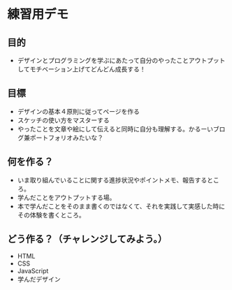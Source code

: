 # 練習用デモ

## 目的
- デザインとプログラミングを学ぶにあたって自分のやったことアウトプットしてモチベーション上げてどんどん成長する！  

## 目標
- デザインの基本４原則に従ってページを作る  
- スケッチの使い方をマスターする  
- やったことを文章や絵にして伝えると同時に自分も理解する。かるーいブログ兼ポートフォリオみたいな？  

## 何を作る？
- いま取り組んでいることに関する進捗状況やポイントメモ、報告するところ。  
- 学んだことをアウトプットする場。  
- 本で学んだことをそのまま書くのではなくて、それを実践して実感した時にその体験を書くところ。  

## どう作る？（チャレンジしてみよう。）
- HTML  
- CSS  
- JavaScript  
- 学んだデザイン  
